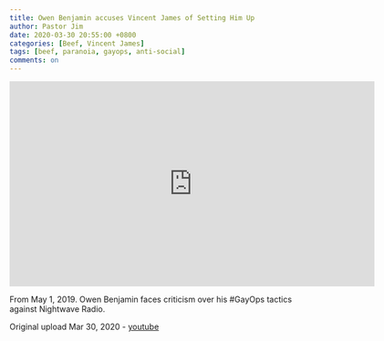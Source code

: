 ```yaml
---
title: Owen Benjamin accuses Vincent James of Setting Him Up
author: Pastor Jim
date: 2020-03-30 20:55:00 +0800
categories: [Beef, Vincent James]
tags: [beef, paranoia, gayops, anti-social]
comments: on
---
```


<iframe width="640" height="360" scrolling="no" frameborder="0" style="border: none;" src="https://www.bitchute.com/embed/gU4LU421UbBK/"></iframe>

From May 1, 2019. Owen Benjamin faces criticism over his #GayOps tactics against Nightwave Radio.



Original upload Mar 30, 2020 - [youtube](https://youtu.be/jERDW8NvKGk)

